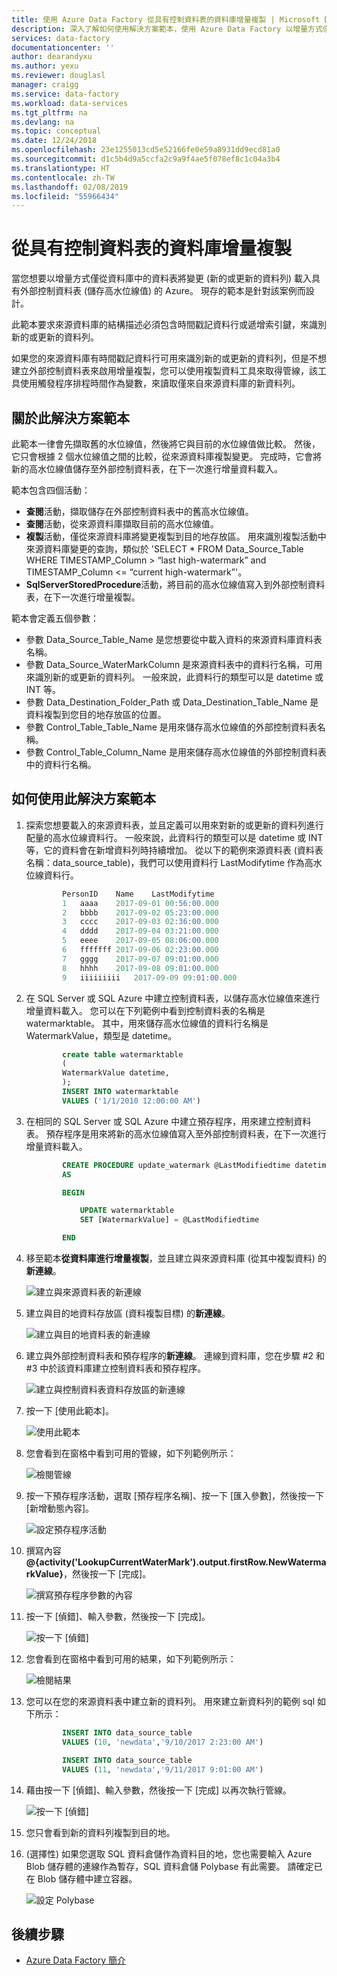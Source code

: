 ```yaml
---
title: 使用 Azure Data Factory 從具有控制資料表的資料庫增量複製 | Microsoft Docs
description: 深入了解如何使用解決方案範本，使用 Azure Data Factory 以增量方式僅從資料庫複製新的或更新的資料列。
services: data-factory
documentationcenter: ''
author: dearandyxu
ms.author: yexu
ms.reviewer: douglasl
manager: craigg
ms.service: data-factory
ms.workload: data-services
ms.tgt_pltfrm: na
ms.devlang: na
ms.topic: conceptual
ms.date: 12/24/2018
ms.openlocfilehash: 23e1255013cd5e52166fe0e59a8931dd9ecd81a0
ms.sourcegitcommit: d1c5b4d9a5ccfa2c9a9f4ae5f078ef8c1c04a3b4
ms.translationtype: HT
ms.contentlocale: zh-TW
ms.lasthandoff: 02/08/2019
ms.locfileid: "55966434"
---
```

# <a name="delta-copy-from-database-with-control-table"></a>從具有控制資料表的資料庫增量複製

當您想要以增量方式僅從資料庫中的資料表將變更 (新的或更新的資料列) 載入具有外部控制資料表 (儲存高水位線值) 的 Azure。  現存的範本是針對該案例而設計。 

此範本要求來源資料庫的結構描述必須包含時間戳記資料行或遞增索引鍵，來識別新的或更新的資料列。

如果您的來源資料庫有時間戳記資料行可用來識別新的或更新的資料列，但是不想建立外部控制資料表來啟用增量複製，您可以使用複製資料工具來取得管線，該工具使用觸發程序排程時間作為變數，來讀取僅來自來源資料庫的新資料列。

## <a name="about-this-solution-template"></a>關於此解決方案範本

此範本一律會先擷取舊的水位線值，然後將它與目前的水位線值做比較。 然後，它只會根據 2 個水位線值之間的比較，從來源資料庫複製變更。  完成時，它會將新的高水位線值儲存至外部控制資料表，在下一次進行增量資料載入。

範本包含四個活動：
-   **查閱**活動，擷取儲存在外部控制資料表中的舊高水位線值。
-   **查閱**活動，從來源資料庫擷取目前的高水位線值。
-   **複製**活動，僅從來源資料庫將變更複製到目的地存放區。 用來識別複製活動中來源資料庫變更的查詢，類似於 'SELECT * FROM Data_Source_Table WHERE TIMESTAMP_Column > “last high-watermark” and TIMESTAMP_Column <= “current high-watermark”'。
-   **SqlServerStoredProcedure**活動，將目前的高水位線值寫入到外部控制資料表，在下一次進行增量複製。

範本會定義五個參數：
-   參數 Data_Source_Table_Name 是您想要從中載入資料的來源資料庫資料表名稱。
-   參數 Data_Source_WaterMarkColumn 是來源資料表中的資料行名稱，可用來識別新的或更新的資料列。 一般來說，此資料行的類型可以是 datetime 或 INT 等。
-   參數 Data_Destination_Folder_Path 或 Data_Destination_Table_Name 是資料複製到您目的地存放區的位置。
-   參數 Control_Table_Table_Name 是用來儲存高水位線值的外部控制資料表名稱。
-   參數 Control_Table_Column_Name 是用來儲存高水位線值的外部控制資料表中的資料行名稱。

## <a name="how-to-use-this-solution-template"></a>如何使用此解決方案範本

1. 探索您想要載入的來源資料表，並且定義可以用來對新的或更新的資料列進行配量的高水位線資料行。 一般來說，此資料行的類型可以是 datetime 或 INT 等，它的資料會在新增資料列時持續增加。  從以下的範例來源資料表 (資料表名稱：data_source_table)，我們可以使用資料行 LastModifytime 作為高水位線資料行。

    ```sql
            PersonID    Name    LastModifytime
            1   aaaa    2017-09-01 00:56:00.000
            2   bbbb    2017-09-02 05:23:00.000
            3   cccc    2017-09-03 02:36:00.000
            4   dddd    2017-09-04 03:21:00.000
            5   eeee    2017-09-05 08:06:00.000
            6   fffffff 2017-09-06 02:23:00.000
            7   gggg    2017-09-07 09:01:00.000
            8   hhhh    2017-09-08 09:01:00.000
            9   iiiiiiiii   2017-09-09 09:01:00.000
    ```
    
2. 在 SQL Server 或 SQL Azure 中建立控制資料表，以儲存高水位線值來進行增量資料載入。 您可以在下列範例中看到控制資料表的名稱是 watermarktable。 其中，用來儲存高水位線值的資料行名稱是 WatermarkValue，類型是 datetime。

    ```sql
            create table watermarktable
            (
            WatermarkValue datetime,
            );
            INSERT INTO watermarktable
            VALUES ('1/1/2010 12:00:00 AM')
    ```
    
3. 在相同的 SQL Server 或 SQL Azure 中建立預存程序，用來建立控制資料表。 預存程序是用來將新的高水位線值寫入至外部控制資料表，在下一次進行增量資料載入。

    ```sql
            CREATE PROCEDURE update_watermark @LastModifiedtime datetime
            AS

            BEGIN

                UPDATE watermarktable
                SET [WatermarkValue] = @LastModifiedtime 

            END
    ```
    
4. 移至範本**從資料庫進行增量複製**，並且建立與來源資料庫 (從其中複製資料) 的**新連線**。

    ![建立與來源資料表的新連線](media/solution-template-delta-copy-with-control-table/DeltaCopyfromDB_with_ControlTable4.png)

5. 建立與目的地資料存放區 (資料複製目標) 的**新連線**。

    ![建立與目的地資料表的新連線](media/solution-template-delta-copy-with-control-table/DeltaCopyfromDB_with_ControlTable5.png)

6. 建立與外部控制資料表和預存程序的**新連線**。  連線到資料庫，您在步驟 #2 和 #3 中於該資料庫建立控制資料表和預存程序。

    ![建立與控制資料表資料存放區的新連線](media/solution-template-delta-copy-with-control-table/DeltaCopyfromDB_with_ControlTable6.png)

7. 按一下 [使用此範本]。

     ![使用此範本](media/solution-template-delta-copy-with-control-table/DeltaCopyfromDB_with_ControlTable7.png)
    
8. 您會看到在窗格中看到可用的管線，如下列範例所示：

     ![檢閱管線](media/solution-template-delta-copy-with-control-table/DeltaCopyfromDB_with_ControlTable8.png)

9. 按一下預存程序活動，選取 [預存程序名稱]、按一下 [匯入參數]，然後按一下 [新增動態內容]。  

     ![設定預存程序活動](media/solution-template-delta-copy-with-control-table/DeltaCopyfromDB_with_ControlTable9.png) 

10. 撰寫內容 **@{activity('LookupCurrentWaterMark').output.firstRow.NewWatermarkValue}**，然後按一下 [完成]。  

     ![撰寫預存程序參數的內容](media/solution-template-delta-copy-with-control-table/DeltaCopyfromDB_with_ControlTable10.png)      
     
11. 按一下 [偵錯]、輸入參數，然後按一下 [完成]。

    ![按一下 [偵錯]](media/solution-template-delta-copy-with-control-table/DeltaCopyfromDB_with_ControlTable11.png)

12. 您會看到在窗格中看到可用的結果，如下列範例所示：

    ![檢閱結果](media/solution-template-delta-copy-with-control-table/DeltaCopyfromDB_with_ControlTable12.png)

13. 您可以在您的來源資料表中建立新的資料列。  用來建立新資料列的範例 sql 如下所示：

    ```sql
            INSERT INTO data_source_table
            VALUES (10, 'newdata','9/10/2017 2:23:00 AM')

            INSERT INTO data_source_table
            VALUES (11, 'newdata','9/11/2017 9:01:00 AM')
    ```
13. 藉由按一下 [偵錯]、輸入參數，然後按一下 [完成] 以再次執行管線。

    ![按一下 [偵錯]](media/solution-template-delta-copy-with-control-table/DeltaCopyfromDB_with_ControlTable11.png)

14. 您只會看到新的資料列複製到目的地。

15. (選擇性) 如果您選取 SQL 資料倉儲作為資料目的地，您也需要輸入 Azure Blob 儲存體的連線作為暫存，SQL 資料倉儲 Polybase 有此需要。  請確定已在 Blob 儲存體中建立容器。  
    
    ![設定 Polybase](media/solution-template-delta-copy-with-control-table/DeltaCopyfromDB_with_ControlTable15.png)
    
## <a name="next-steps"></a>後續步驟

- [Azure Data Factory 簡介](introduction.md)